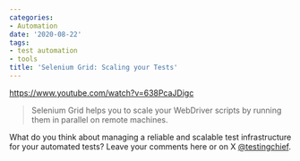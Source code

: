 ```yaml
---
categories:
- Automation
date: '2020-08-22'
tags:
- test automation
- tools
title: 'Selenium Grid: Scaling your Tests'
---
```


https://www.youtube.com/watch?v=638PcaJDigc

> Selenium Grid helps you to scale your WebDriver scripts by running them in
> parallel on remote machines.

What do you think about managing a reliable and scalable test infrastructure
for your automated tests? Leave your comments here or on X
[@testingchief](https://x.com/testingchief).